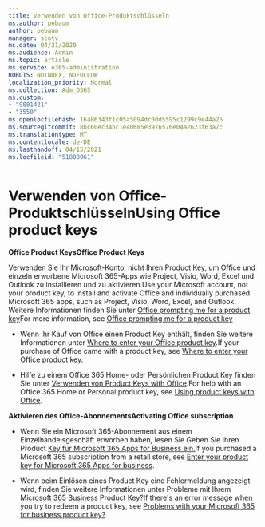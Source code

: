 ```yaml
---
title: Verwenden von Office-Produktschlüsseln
ms.author: pebaum
author: pebaum
manager: scotv
ms.date: 04/21/2020
ms.audience: Admin
ms.topic: article
ms.service: o365-administration
ROBOTS: NOINDEX, NOFOLLOW
localization_priority: Normal
ms.collection: Adm_O365
ms.custom:
- "9001421"
- "3550"
ms.openlocfilehash: 16a86343f1c05a5094dc0dd5595c1299c9e44a26
ms.sourcegitcommit: 8bc60ec34bc1e40685e3976576e04a2623f63a7c
ms.translationtype: MT
ms.contentlocale: de-DE
ms.lasthandoff: 04/15/2021
ms.locfileid: "51808061"
---
```

# <a name="using-office-product-keys"></a><span data-ttu-id="bd66d-102">Verwenden von Office-Produktschlüsseln</span><span class="sxs-lookup"><span data-stu-id="bd66d-102">Using Office product keys</span></span>

<span data-ttu-id="bd66d-103">**Office Product Keys**</span><span class="sxs-lookup"><span data-stu-id="bd66d-103">**Office Product Keys**</span></span>

<span data-ttu-id="bd66d-104">Verwenden Sie Ihr Microsoft-Konto, nicht Ihren Product Key, um Office und einzeln erworbene Microsoft 365-Apps wie Project, Visio, Word, Excel und Outlook zu installieren und zu aktivieren.</span><span class="sxs-lookup"><span data-stu-id="bd66d-104">Use your Microsoft account, not your product key, to install and activate Office and individually purchased Microsoft 365 apps, such as Project, Visio, Word, Excel, and Outlook.</span></span> <span data-ttu-id="bd66d-105">Weitere Informationen finden Sie unter [Office prompting me for a product key](https://support.office.com/article/12a5763a-d45c-4685-8c95-a44500213759?ui=en-US&rs=en-US&ad=US#bkmk_promptforpkey)</span><span class="sxs-lookup"><span data-stu-id="bd66d-105">For more information, see [Office prompting me for a product key](https://support.office.com/article/12a5763a-d45c-4685-8c95-a44500213759?ui=en-US&rs=en-US&ad=US#bkmk_promptforpkey)</span></span>

- <span data-ttu-id="bd66d-106">Wenn Ihr Kauf von Office einen Product Key enthält, finden Sie weitere Informationen unter [Where to enter your Office product key](https://support.office.com/article/Where-to-enter-your-Office-product-key-0a82e5ae-739e-4b92-a6f4-2ec780c185db).</span><span class="sxs-lookup"><span data-stu-id="bd66d-106">If your purchase of Office came with a product key, see [Where to enter your Office product key](https://support.office.com/article/Where-to-enter-your-Office-product-key-0a82e5ae-739e-4b92-a6f4-2ec780c185db).</span></span>

- <span data-ttu-id="bd66d-107">Hilfe zu einem Office 365 Home- oder Persönlichen Product Key finden Sie unter [Verwenden von Product Keys with Office](https://support.office.com/article/using-product-keys-with-office-12a5763a-d45c-4685-8c95-a44500213759).</span><span class="sxs-lookup"><span data-stu-id="bd66d-107">For help with an Office 365 Home or Personal product key, see [Using product keys with Office](https://support.office.com/article/using-product-keys-with-office-12a5763a-d45c-4685-8c95-a44500213759).</span></span>

<span data-ttu-id="bd66d-108">**Aktivieren des Office-Abonnements**</span><span class="sxs-lookup"><span data-stu-id="bd66d-108">**Activating Office subscription**</span></span> 

- <span data-ttu-id="bd66d-109">Wenn Sie ein Microsoft 365-Abonnement aus einem Einzelhandelsgeschäft erworben haben, lesen Sie Geben Sie Ihren Product [Key für Microsoft 365 Apps for Business ein.](https://docs.microsoft.com/microsoft-365/commerce/enter-your-product-key)</span><span class="sxs-lookup"><span data-stu-id="bd66d-109">If you purchased a Microsoft 365 subscription from a retail store, see [Enter your product key for Microsoft 365 Apps for business](https://docs.microsoft.com/microsoft-365/commerce/enter-your-product-key).</span></span>

- <span data-ttu-id="bd66d-110">Wenn beim Einlösen eines Product Key eine Fehlermeldung angezeigt wird, finden Sie weitere Informationen unter Probleme mit Ihrem [Microsoft 365 Business Product Key?](https://docs.microsoft.com/microsoft-365/commerce/product-key-errors-and-solutions)</span><span class="sxs-lookup"><span data-stu-id="bd66d-110">If there's an error message when you try to redeem a product key, see [Problems with your Microsoft 365 for business product key?](https://docs.microsoft.com/microsoft-365/commerce/product-key-errors-and-solutions)</span></span>
